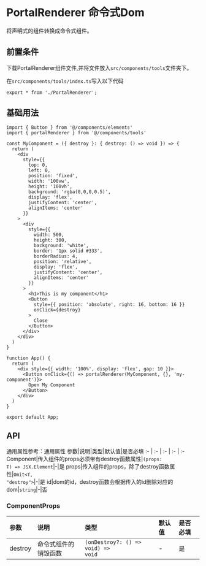 # PortalRenderer 命令式Dom
将声明式的组件转换成命令式组件。

## 前置条件
下载PortalRenderer组件文件,并将文件放入`src/components/tools`文件夹下。

在`src/components/tools/index.ts`写入以下代码
```tsx
export * from './PortalRenderer';
```

## 基础用法
```tsx
import { Button } from '@/components/elements'
import { portalRenderer } from '@/components/tools'

const MyComponent = ({ destroy }: { destroy: () => void }) => {
  return (
    <div
      style={{
        top: 0,
        left: 0,
        position: 'fixed',
        width: '100vw',
        height: '100vh',
        background: 'rgba(0,0,0,0.5)',
        display: 'flex',
        justifyContent: 'center',
        alignItems: 'center'
      }}
    >
      <div
        style={{
          width: 500,
          height: 300,
          background: 'white',
          border: '1px solid #333',
          borderRadius: 4,
          position: 'relative',
          display: 'flex',
          justifyContent: 'center',
          alignItems: 'center'
        }}
      >
        <h1>This is my component</h1>
        <Button
          style={{ position: 'absolute', right: 16, bottom: 16 }}
          onClick={destroy}
        >
          Close
        </Button>
      </div>
    </div>
  )
}

function App() {
  return (
    <div style={{ width: '100%', display: 'flex', gap: 10 }}>
      <Button onClick={() => portalRenderer(MyComponent, {}, 'my-component')}>
        Open My Component
      </Button>
    </div>
  )
}

export default App;
```

## API
通用属性参考：通用属性
参数|说明|类型|默认值|是否必填
:- | :- | :- | :- | :-
Component|传入组件的props必须带有destroy函数属性|<code>(props: T) => JSX.Element</code>|-|是
props|传入组件的props，除了destroy函数属性|<code>Omit<T, "destroy"></code>|-|是
id|dom的id，destroy函数会根据传入的id删除对应的dom|<code>string</code>|-|否

### ComponentProps
参数|说明|类型|默认值|是否必填
:- | :- | :- | :- | :-
destroy|命令式组件的销毁函数|<code>(onDestroy?: () => void) => void</code>|-|是
